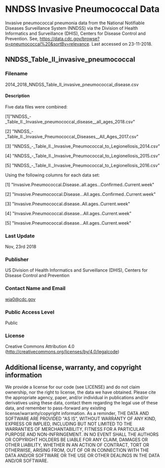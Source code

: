 # NNDSS Invasive Pneumococcal Data
Invasive pneumococcal pneumonia data from the National Notifiable Diseases Surveillance System (NNDSS) via the Division of Health Informatics and Surveillance (DHIS), Centers for Disease Control and Prevention.  See, https://data.cdc.gov/browse?q=pneumococcal%20&sortBy=relevance.  Last accessed on 23-11-2018.

## NNDSS_Table_II_invasive_pneumococcal

### Filename
2014_2018_NNDSS_Table_II_invasive_pneumococcal_disease.csv

#### Description
Five data files were combined: 

[1]"NNDSS_-_Table_II._Invasive_pneumococcal_disease__all_ages_2018.csv" 

[2] "NNDSS_-_Table_II._Invasive_Pneumococcal_Diseases__All_Ages_2017.csv"

[3] "NNDSS_-_Table_II._Invasive_Pneumococcal_to_Legionellosis_2014.csv"  

[4] "NNDSS_-_Table_II._Invasive_Pneumococcal_to_Legionellosis_2015.csv"
  
[5] "NNDSS_-_Table_II._Invasive_Pneumococcal_to_Legionellosis_2016.csv"  

Using the following columns for each data set:

[1] "Invasive.Pneumococcal.Disease..all.ages...Confirmed..Current.week"

[2] "Invasive.Pneumococcal.Disease...All.ages..Confirmed..Current.week"

[3] "Invasive.Pneumococcal.disease..All.ages..Current.week"        
    
[4] "Invasive.Pneumococcal.disease...All.ages..Current.week"
           
[5] "Invasive.Pneumococcal.disease...All.ages..Current.week"   

### Last Update
Nov, 23rd 2018

### Publisher
US Division of Health Informatics and Surveillance (DHIS), Centers for Disease Control and Prevention

### Contact Name and Email
wja0@cdc.gov

### Public Access Level
Public 

### License
Creative Commons Attribution 4.0 (http://creativecommons.org/licenses/by/4.0/legalcode) 

## Additional license, warranty, and copyright information
We provide a license for our code (see LICENSE) and do not claim ownership, nor the right to license, the data we have obtained.  Please cite the appropriate agency, paper, and/or individual in publications and/or derivatives using these data, contact them regarding the legal use of these data, and remember to pass-forward any existing license/warranty/copyright information.  As a reminder, THE DATA AND SOFTWARE ARE PROVIDED "AS IS", WITHOUT WARRANTY OF ANY KIND, EXPRESS OR IMPLIED, INCLUDING BUT NOT LIMITED TO THE WARRANTIES OF MERCHANTABILITY, FITNESS FOR A PARTICULAR PURPOSE AND NON-INFRINGEMENT. IN NO EVENT SHALL THE AUTHORS OR COPYRIGHT HOLDERS BE LIABLE FOR ANY CLAIM, DAMAGES OR OTHER LIABILITY, WHETHER IN AN ACTION OF CONTRACT, TORT OR OTHERWISE, ARISING FROM, OUT OF OR IN CONNECTION WITH THE DATA AND/OR SOFTWARE OR THE USE OR OTHER DEALINGS IN THE DATA AND/OR SOFTWARE.